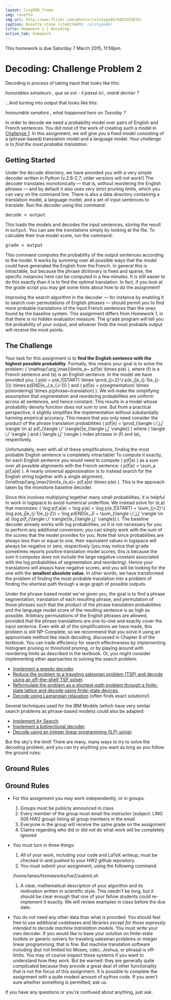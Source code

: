 ```yaml
---
layout: ling506_frame
img: rosetta
img_url: http://www.flickr.com/photos/calotype46/6683293633/
caption: Rosetta stone (credit&#59; calotype46)
title: Homework 2 | Decoding
active_tab: homework
---
```


<div class="alert alert-info">
This homework is due Saturday 7 March 2015, 11:59pm.
</div>

Decoding:  <span class="text-muted">Challenge Problem 2</span>
=============================================================

Decoding is process of taking input that looks like this:

*honorables sénateurs , que se est - il passé ici , mardi dernier ?*

...And turning into output that looks like this:

*honourable senators , what happened here on Tuesday ?*


In order to decode we need a probability model over pairs
of English and French sentences. You did most of the work of creating
such a model in [Challenge 1](hw1.html). In this assignment,
we will give you a fixed model consisting of a (phrase-based) translation
model and a language model. *Your challenge is to find the most 
probable translation.*

## Getting Started


Under the <tt>decode</tt> directory, we have provided you with a very 
simple decoder written in Python (v.2.6-2.7; older versions will not work!) 
The decoder translates monotonically &mdash; that is, without reordering the
English phrases &mdash; and by default it also uses very strict pruning limits, 
which you can vary on the command line.
There is also a data directory containing a translation model, a language 
model, and a set of input sentences to translate. Run the decoder using this 
command:


<tt>decode &gt; output</tt>

This loads the models and decodes the input sentences, storing the
result in <tt>output</tt>. You can see the translations simply by looking
at the file. To calculate their true model score, run the command:


<tt>grade &lt; output</tt>

This command computes the probability of the output sentences
according to the model. It works by summing over all possible ways that
the model could have generated the English from the French. In general this
is intractable, but because the phrase dictionary is fixed and sparse, the
specific instances here can be computed in a few minutes. It is still
easier to do this exactly than it is to find the optimal translation.
In fact, if you look at the grade script you may get some hints about 
how to do the assignment!

Improving the search algorithm in the decoder &mdash; for instance by enabling
it to search over permutations of English phrases &mdash; should permit you 
to find more probable translations
of the input French sentences than the ones found by the baseline system. 
This assignment differs from Homework 1, in that there
is no hidden evaluation measure.
The <tt>grade</tt> program will tell you the probability of your output, and
whoever finds the most probable output will receive the most points.

## The Challenge

Your task for this assignment is to <b>find the English sentence
with the highest possible probability</b>.
Formally, this means your goal is to solve the problem:
\( \mathop{\arg\,\max}\limits_e~ p(f|e) \times p(e) \), where \(f\) is a
French sentence and \(e\) is an English sentence. In the model we have 
provided you, \( p(e) = p(e_1|START) \times \prod_{j=2}^J p(e_j|e_{j-1}e_{j-2}) \times p(END|e_J,e_{J-1}) \)
and \( p(f|e) = p(segmentation) \times p(reordering) \times p(phrase~translation) \).
We will make the simplifying assumption that segmentation and reordering
probabilities are uniform across all sentences, and hence constant. This results
in a model whose probability density function does not sum to one. But from a
practical perspective, it slightly simplifies the implementation without
substantially harming empirical accuracy. This means that you only need
consider the product of the phrase translation probabilities 
\( p(f|e) = \prod_{\langle i,i',j,j' \rangle \in a} p(f_{\langle i,i' \rangle}|e_{\langle j,j' \rangle}) \)
where \( \langle i,i' \rangle \) and \( \langle j,j' \rangle \) index phrases
in \(f\) and \(e\), respectively.

Unfortunately, even with all of these simplifications, finding the most
probable English sentence is completely intractable! To compute it
exactly, for each English sentence you would need to compute \( p(f|e) \) 
as a sum over all possible alignments with the French sentence:
\( p(f|e) = \sum_a p(f,a|e) \). A nearly universal approximation is to
instead search for the English string together with a single alignment, 
\(\mathop{\arg\,\max}\limits_{e,a}~ p(f,a|e) \times p(e) \).
This is the approach taken by the monotone baseline decoder.

Since this involves multiplying together many small probabilities, it is 
helpful to work in logspace to avoid numerical underflow. We instead solve for
\(e,a\) that maximizes:
\( \log p(f,a|e) + \log p(e) = 
\log p(e_1|START) + \sum_{j=2}^J \log p(e_j|e_{j-1}e_{j-2}) + \log p(END|e_J) +
\sum_{\langle i,i',j,j' \rangle \in a} \log p(f_{\langle i,i' \rangle}|e_{\langle j,j' \rangle})
\). 
The baseline decoder already works with log probabilities, so it is 
not necessary for you to perform any additional conversion; you can simply work
with the sum of the scores that the model provides for you. Note that
since probabilities are always less than or equal to one, their equivalent 
values in logspace will always be negative or zero, respectively (you may
notice that <tt>grade</tt> sometimes reports positive translation model 
scores; this is because the sum it computes does not include 
the large negative constant associated 
with the log probabilities of segmentation and reordering). Hence your
translations will always have negative scores, and you will be looking for
the one with the <b>smallest absolute value</b>. In other words, we have
transformed the problem of finding the most probable translation into a 
problem of finding the shortest path through a large graph of possible
outputs.

Under the phrase-based model we've given you, the goal is to 
find a phrase segmentation, translation of each resulting phrase,
and permutation of those phrases such that the product of the phrase
translation probabilities and the language model score of the resulting
sentence is as high as possible. Arbitrary permutations of the English 
phrases are allowed, provided that the phrase translations are one-to-one and
exactly cover the input sentence. Even with all of the simplifications we
have made, this problem is <i>still</i>
NP-Complete, so we recommend that you solve it using an approximate
method like stack decoding, discussed in Chapter 6 of the textbook. You 
can trade efficiency for search effectiveness
by implementing histogram pruning or threshold pruning, or by playing around
with reordering limits as described in the textbook. Or, you might
consider implementing other approaches to solving the search problem:

<ul>
  <li><a href="http://www.iro.umontreal.ca/~felipe/bib2webV0.81/cv/papers/paper-tmi-2007.pdf">Implement a greedy decoder</a>.</li>
  <li><a href="http://aclweb.org/anthology-new/P/P09/P09-1038.pdf">Reduce the problem to a traveling salesman problem (TSP) and decode using an off-the-shelf TSP solver</a>.</li>
  <li><a href="http://mi.eng.cam.ac.uk/~wjb31/ppubs/ttmjnle.pdf">Reformulate the problem as a shortest-path problem through a finite-state lattice and decode using finite-state devices</a>.</li>
  <li><a href="http://aclweb.org/anthology-new/D/D11/D11-1003.pdf">Decode using Lagrangian relaxation</a> (often finds exact solutions!)</li>
</ul>

Several techniques used for the IBM Models (which have very similar 
search problems as phrase-based models) could also be adapted:
<ul>
  <li><a href="http://aclweb.org/anthology-new/W/W01/W01-1408.pdf">Implement A* Search</a>.</li>
  <li><a href="http://aclweb.org/anthology-new/C/C02/C02-1050.pdf">Implement a bidirectional decoder</a>.</li>
  <li><a href="http://aclweb.org/anthology-new/N/N09/N09-2002.pdf">Decode using an integer linear programming (ILP) solver</a>.</li>
</ul>

But the sky's the limit! There are many, many ways to try to solve the decoding
problem, and you can try anything you want as long as you follow the ground rules:


## Ground Rules

Ground Rules
------------

* For this assignment you may work independently, or in groups.
  1. Groups must be publicly announced in class
  1. Every member of the group must email the instructor (subject: LING 506 HW2 group) listing all group members in the email
  1. Everyone in the group will receive the same grade on the assignment
  1. Claims regarding who did or did not do what work will be completely ignored
  
* You must turn in three things:
  1. All of your work, including your code and LaTeX writeup, must be checked in
     and pushed to your HW2 github repository.
  1. You must submit your assignment, using the following command:

    /home/lanes/Homeworks/hw2/submit.sh

  1. A clear, mathematical description of your algorithm and its motivation
     written in scientific style. This needn't be long, but it should be
     clear enough that one of your fellow students could re-implement it 
     exactly. We will review examples in class before the due date.
* You do not need any other data than what is provided. You should feel 
   free to use additional codebases and libraries _except for those expressly intended to decode machine translation models_. 
   You must write your
   own decoder. If you would like to base your solution on finite-state
   toolkits or generic solvers for traveling salesman problems or
   integer linear programming, that is fine. 
   But machine translation software including (but not limited to)
   Moses, cdec, Joshua, or phrasal is off-limits. You may of course inspect 
   these systems if you want to understand how they work. But be warned: they are
   generally quite complicated because they provide a great deal of other
   functionality that is not the focus of this assignment.
   It is possible to complete the assignment with a quite modest amount
   of python code.
   If you aren't sure whether 
   something is permitted, ask us.

If you have any questions or you're confused about anything, just ask.

